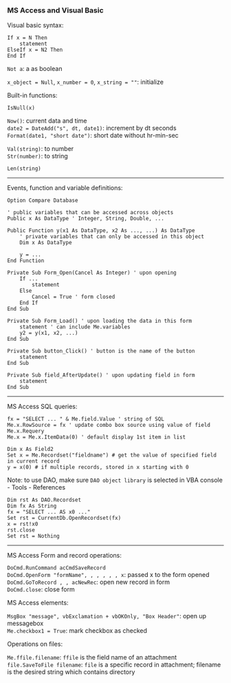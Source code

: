### MS Access and Visual Basic

Visual basic syntax:  

```
If x = N Then
    statement
ElseIf x = N2 Then
End If
```

`Not a`: a as boolean  

`x_object = Null`, `x_number = 0`, `x_string = ""`: initialize  

Built-in functions:  

`IsNull(x)`  

`Now()`: current data and time  
`date2 = DateAdd("s", dt, date1)`: increment by dt seconds  
`Format(date1, "short date")`: short date without hr-min-sec  

`Val(string)`: to number  
`Str(number)`: to string  

`Len(string)`  

---

Events, function and variable definitions:  

```
Option Compare Database

' public variables that can be accessed across objects
Public x As DataType ' Integer, String, Double, ...

Public Function y(x1 As DataType, x2 As ..., ...) As DataType
    ' private variables that can only be accessed in this object
    Dim x As DataType

    y = ...
End Function

Private Sub Form_Open(Cancel As Integer) ' upon opening
    If ...
        statement
    Else
        Cancel = True ' form closed 
    End If
End Sub

Private Sub Form_Load() ' upon loading the data in this form
    statement ' can include Me.variables
    y2 = y(x1, x2, ...)
End Sub

Private Sub button_Click() ' button is the name of the button
    statement
End Sub

Private Sub field_AfterUpdate() ' upon updating field in form
    statement
End Sub
```

---

MS Access SQL queries:  

```
fx = "SELECT ... " & Me.field.Value ' string of SQL
Me.x.RowSource = fx ' update combo box source using value of field
Me.x.Requery
Me.x = Me.x.ItemData(0) ' default display 1st item in list
```

```
Dim x As Field2
Set x = Me.Recordset("fieldname") # get the value of specified field in current record
y = x(0) # if multiple records, stored in x starting with 0
```

Note: to use DAO, make sure `DAO object library` is selected in VBA console - Tools - References

```
Dim rst As DAO.Recordset 
Dim fx As String 
fx = "SELECT ... AS x0 ..."
Set rst = CurrentDb.OpenRecordset(fx)
x = rst!x0
rst.close
Set rst = Nothing
```

---

MS Access Form and record operations:  

`DoCmd.RunCommand acCmdSaveRecord`  
`DoCmd.OpenForm "formName", , , , , , x`: passed x to the form opened  
`DoCmd.GoToRecord , , acNewRec`: open new record in form  
`DoCmd.close`: close form  

MS Access elements:  

`MsgBox "message", vbExclamation + vbOKOnly, "Box Header"`: open up messagebox  
`Me.checkbox1 = True`: mark checkbox as checked

Operations on files:  

`Me.ffile.filename`: `ffile` is the field name of an attachment  
`file.SaveToFile filename`: `file` is a specific record in attachment; filename is the desired string which contains directory
